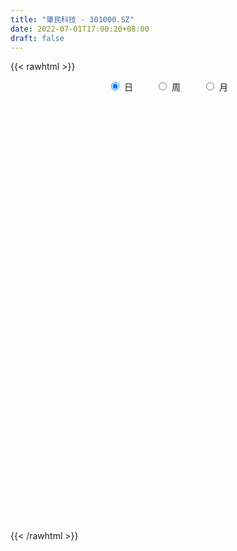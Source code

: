 ```yaml
---
title: "肇民科技 - 301000.SZ"
date: 2022-07-01T17:00:20+08:00
draft: false
---
```

{{< rawhtml >}}
    <div style="text-align: center">
        <label style="padding: 1rem;"><input style="margin-right: .5rem" type="radio" name="period" value="D" checked onclick="period_change(this)">日</label>
        <label style="padding: 1rem;"><input style="margin-right: .5rem" type="radio" name="period" value="W" onclick="period_change(this)">周</label>
        <label style="padding: 1rem;"><input style="margin-right: .5rem" type="radio" name="period" value="M" onclick="period_change(this)">月</label>
    </div>
    <div id="chart" style="height: 700px;"></div> 
    <script type="text/javascript">
        const D_v = [66365.52,46917.77,29251.2,30554.0,32172.59,17390.55,16523.25,24924.2,11875.14,12016.94,8671.64,8888.55,10518.22,6743.32,5162.0,5662.37,11676.64,7146.86,8230.83,4791.27,4006.0,4710.26,4013.0,9472.96,5057.0,4777.0,5768.53,6559.87,6246.93,3595.32,6201.06,3814.86,3496.97,4811.75,3741.96,5954.86,3221.84,2496.77,3712.0,8280.53,4024.0,3551.98,10712.53,7201.0,5124.96,11142.63,7822.35,8512.02,7587.0,18452.52,9479.07,6826.48,8806.63,7741.6,4248.85,5547.51,8780.66,8259.87,4116.0,3889.5,4614.04,4591.15,3329.5,5397.0,3619.93,2916.93,4330.19,4915.31,3061.11,3537.5,2608.0,5415.93,3898.01,2661.0,3014.0,3505.99,2957.0,1917.0,3064.0,2540.0,1590.0,1827.34,1560.0,2528.0,2995.0,3950.38,1567.0,2050.0,1378.88,1055.0,2045.88,1333.88,1675.2,1367.0,1526.0,1376.0,1569.0,1038.0,1309.0,2207.07,5570.02,8056.18,4050.0,4303.0,6687.0,2288.0,7355.99,7051.13,4547.03,4454.18,11507.01,25189.76,25946.87,39903.61,25093.97,13725.96,24614.94,17846.45,14595.32,28472.28,18676.67,15964.18,13057.21,12228.02,12158.89,10262.32,9936.4,7313.07,14592.67,6068.77,5152.0,5127.83,5586.52,5048.0,7074.0,5332.25,5389.42,5625.0,4567.25,2920.0,2920.0,5433.98,5836.17,2588.0,2168.0,3064.34,2558.0,2127.0,2612.79,4580.69,3249.0,3347.0,2752.82,2332.0,2820.0,2507.0,3167.84,3644.35,2877.4,1463.0,4740.0,2297.0,1455.94,2420.35,1686.0,2167.12,1584.12,1560.0,1310.0,1556.07,1867.12,1895.07,1478.0,1108.0,2127.0,1894.0,1636.0,1578.0,2453.82,3853.82,4701.0,3285.0,2638.0,2379.82,2190.0,2453.0,2150.75,2972.0,3523.0,2967.0,1796.0,2429.01,1815.0,2646.0,2548.01,2277.75,2140.0,2243.0,1677.0,1577.0,1727.0,2940.0,3035.0,2339.01,3988.0,7506.0,4830.4,3394.0,5622.0,4782.9,4550.01,2328.4,2094.05,1600.01,2267.0,6647.9,6696.0,8348.38,16421.49,9915.11,8789.0,8825.0,6333.0,4722.0,6735.0,5299.79,3803.0,2923.0,2877.0,5946.72,3426.61,3590.0,4058.01,3597.28,5204.0,3860.62,2927.0,2808.11,5154.35,2365.11,2860.0,3106.0,4834.35,2536.28,3387.0,4933.66,4908.29,3554.0,3738.0,2937.0,5723.66,6939.0,6683.35,8046.34,10707.8,15009.25,11994.93,11420.82,9327.4,14191.6,16766.4,12927.58,13809.03,12429.11,8289.65,5858.19]
const D_histogram = [0.0,-0.5724444444,-1.0677687876,-1.2042822896,-1.6446201241,-1.9875432602,-1.9182411715,-1.5955687579,-1.4068884981,-1.2431440782,-1.1435371707,-1.0299478987,-1.0050137951,-0.8693757414,-0.7033028461,-0.4812226397,-0.1554492404,0.0322461855,0.0660483152,0.1405931144,0.2141102455,0.2175473471,0.2472212376,0.3250441795,0.351006192,0.3403872631,0.3851166857,0.4772692497,0.436235684,0.4577465074,0.5347951348,0.5922562581,0.6011694026,0.4923005164,0.3997088393,0.3825271501,0.2869190185,0.2358574312,0.1791180293,0.2343432749,0.2057069917,0.1600017786,0.3985524344,0.5759410307,0.5990835983,0.7897269737,0.853391882,0.7428419454,0.5067779899,0.681258394,0.6735060716,0.6563424616,0.6850143306,0.531305093,0.4239302212,0.3891881528,0.2668880224,0.0470096537,-0.0930597639,-0.2419220751,-0.2283964445,-0.1828389257,-0.1102414405,-0.1895379951,-0.2503217342,-0.2727707223,-0.3185333195,-0.2641025709,-0.1886909322,-0.0953557198,-0.0286469949,0.1009040373,0.1351868225,0.172746055,0.1557512467,0.0751046278,-0.0069197239,-0.0382669172,-0.1139777094,-0.1022233479,-0.1158027977,-0.0619604081,-0.0719252177,-0.112262367,-0.2101092064,-0.4124223212,-0.4880633032,-0.4517894307,-0.4017626799,-0.3550335042,-0.2124560566,-0.099755647,-0.0516672927,-0.0164853317,0.0630454432,0.124578886,0.1234590766,0.1185846283,0.083900498,0.1680908336,0.193081191,-0.0664819637,-0.2079272409,-0.2521335782,-0.3639647865,-0.3659857543,-0.20953314,-0.0871970884,0.0266863436,0.1579590048,0.3809577238,0.8480014288,1.2488624887,1.7758343311,1.6973230474,1.6071435627,1.3441509254,1.1456621349,1.0809126901,1.2279162814,1.2208072483,0.9494058592,0.5946139931,0.439008948,0.2603299038,0.1908336251,-0.0176191407,-0.1905186329,-0.639237254,-0.9493131285,-1.0449438437,-1.0600346865,-0.9640016797,-0.8305115763,-0.5931332887,-0.4842503098,-0.4024357483,-0.4379616174,-0.4535525846,-0.4318233402,-0.4117462692,-0.4502546662,-0.5881705979,-0.6400622221,-0.5891840361,-0.5039339219,-0.4087568298,-0.3235407572,-0.2195798626,-0.2466655654,-0.1752172001,-0.1646947069,-0.0687293363,-0.0178960064,0.079883006,0.1066905367,0.0439700419,0.1133940355,0.0817800541,0.0757384906,-0.1145181557,-0.2223787377,-0.2418015081,-0.3497281567,-0.3503192509,-0.4538364033,-0.4258662284,-0.2910890627,-0.1506523261,-0.0232594884,0.0472128982,0.0571469329,0.0495455226,0.0529367951,0.1611988406,0.21619191,0.2267633248,0.2684097005,0.213781063,0.2996585199,0.2246341784,0.1976848936,0.1201436754,0.1346606286,0.1279523888,0.1169351097,0.0831063811,0.0046549876,-0.084899553,-0.255659134,-0.3184489295,-0.3178442971,-0.3706244956,-0.5553619806,-0.5648833509,-0.4781122848,-0.3248733037,-0.1519441724,-0.036657513,0.0454744674,0.0666787059,0.1269268071,0.1762904163,0.1526628262,0.2698858159,0.4367222412,0.5451421076,0.6055543325,0.6555799204,0.5992522466,0.383401239,0.2535040892,0.0311885719,-0.0938801824,-0.2405709963,-0.0434933923,0.1635375414,0.3955756925,0.5440686165,0.4831157439,0.3051057914,-0.1769533322,-0.4103724761,-0.7345152503,-0.6967188774,-0.491171695,-0.3407468849,-0.2045390005,-0.0564744708,0.0971320936,0.1999898864,0.2958240181,0.2698769171,0.2085499128,0.2311716214,0.2613019911,0.2850291275,0.30029668,0.1543383955,0.0665125258,-0.0046754031,-0.054672605,0.0492038301,0.1163324323,0.2057836684,0.3347005735,0.461049432,0.4549463567,0.4206293613,0.3011837813,0.3024349621,0.3651799254,0.4215031819,0.3569309228,-1.3947935546,-2.3323012877,-2.7994623911,-2.9894508655,-2.9455438214,-2.666384471,-2.2585411237,-1.8532818373,-1.4264574193,-1.1188354924,-0.8293039447,-0.5618459605]
const D_fast = [0.0,-0.7155555556,-1.4778220956,-1.91540617,-2.7668990355,-3.6067079867,-4.0169661908,-4.0931859668,-4.2562278315,-4.4032694312,-4.5895468163,-4.733444519,-4.9597638642,-5.0414697458,-5.051222562,-4.9494480156,-4.6625369263,-4.4667799541,-4.4164657456,-4.3067726678,-4.1797279753,-4.121904037,-4.030424837,-3.8713408503,-3.7576272898,-3.6831494029,-3.5421408088,-3.3306709325,-3.2626455772,-3.1266981269,-2.9159507158,-2.7104255279,-2.5512200328,-2.5370137899,-2.5296782572,-2.4512281589,-2.4751065359,-2.4672037653,-2.47916366,-2.3653525956,-2.3425621309,-2.3482668993,-2.0100781349,-1.6887042809,-1.5157908138,-1.1277156949,-0.8507028161,-0.7755422664,-0.8849117245,-0.5401167218,-0.3794925263,-0.232570521,-0.0326450693,-0.0535280337,-0.0549203501,0.0076346196,-0.0479435052,-0.2560694605,-0.419403819,-0.628746649,-0.6723201295,-0.6724723421,-0.627435217,-0.7541162704,-0.877480443,-0.9681221117,-1.0935180388,-1.1051129329,-1.0768740273,-1.0073777448,-0.9478307686,-0.7930537272,-0.7249742363,-0.64422849,-0.6222854867,-0.6841559486,-0.7679102313,-0.8088241538,-0.9130293734,-0.9268308489,-0.9693609981,-0.9310087105,-0.9589548246,-1.0273575656,-1.1777317067,-1.4831504017,-1.6808072095,-1.7574806947,-1.8078946139,-1.8499238143,-1.7604603808,-1.672698883,-1.6375273518,-1.6064667237,-1.511174588,-1.4184964237,-1.388751464,-1.3639797552,-1.377688761,-1.2514757171,-1.1782150619,-1.4543987074,-1.6478257949,-1.7550655267,-1.9578879317,-2.0514053381,-1.9473360087,-1.8467992292,-1.7262442113,-1.5554817989,-1.237243649,-0.5581995868,0.1548770953,1.1258075204,1.4716269986,1.7832334045,1.8562784986,1.9442052418,2.1496839696,2.6036666312,2.9017594102,2.8677094859,2.6615711181,2.61571831,2.5021217418,2.4803338693,2.2674763183,2.0469471678,1.4384192333,0.8910150767,0.5341484005,0.2540488861,0.1090814729,0.0349436823,0.1240386477,0.1118590491,0.0930646736,-0.0519515998,-0.1809307132,-0.2671573038,-0.3500168002,-0.5010888637,-0.7860474449,-0.9979546246,-1.0943724477,-1.1351058139,-1.1421179292,-1.137787046,-1.088721117,-1.1774732112,-1.1498291459,-1.1804803295,-1.1016972929,-1.0553379646,-0.9375882007,-0.8841080358,-0.9358360202,-0.8380635177,-0.8492324856,-0.8363394264,-1.0552256117,-1.2186808781,-1.2985540255,-1.4939127133,-1.5820836202,-1.7990598735,-1.8775562557,-1.8155513557,-1.7127777006,-1.5911997349,-1.5089241238,-1.4847033559,-1.4799183855,-1.4632929143,-1.3147311586,-1.2056901117,-1.1384278658,-1.0296790649,-1.0308624367,-0.8700703498,-0.8889361467,-0.8664642081,-0.9139695074,-0.8657873971,-0.8405075397,-0.8222910414,-0.8353431747,-0.9126308213,-1.0234102501,-1.2580846146,-1.4004866425,-1.4793430843,-1.6247794067,-1.9483573869,-2.0990995949,-2.1318566,-2.0598359448,-1.9248928566,-1.8187705755,-1.7252699783,-1.6873960633,-1.5954162603,-1.501980047,-1.4874419306,-1.3027474869,-1.0267305013,-0.782025108,-0.5702243,-0.356303732,-0.2628183441,-0.382819042,-0.4493401695,-0.6638585438,-0.8123973437,-1.0192309066,-0.8330266507,-0.5851113317,-0.2541792575,0.0303308207,0.090156884,-0.0115766207,-0.5378740773,-0.8738863402,-1.3816579269,-1.5180412735,-1.4352870148,-1.3700489259,-1.2849757916,-1.1510298797,-0.9731402919,-0.8202850275,-0.6504948912,-0.6089727629,-0.618162289,-0.5377476752,-0.4422918076,-0.3473073893,-0.2569656668,-0.3643393525,-0.4355370908,-0.5078938704,-0.5715592235,-0.4553818309,-0.3591701207,-0.2182729675,-0.005680919,0.2359302976,0.3435638114,0.4144041563,0.3702545216,0.4471144429,0.6011543876,0.7628534395,0.7875139111,-1.3129089548,-2.8334920099,-4.000518711,-4.9378699018,-5.6303488131,-6.0177855805,-6.1745775141,-6.232638687,-6.1624286238,-6.13451557,-6.0523100085,-5.9253135144]
const D_slow = [0.0,-0.1431111111,-0.410053308,-0.7111238804,-1.1222789114,-1.6191647265,-2.0987250194,-2.4976172089,-2.8493393334,-3.1601253529,-3.4460096456,-3.7034966203,-3.9547500691,-4.1720940044,-4.3479197159,-4.4682253759,-4.507087686,-4.4990261396,-4.4825140608,-4.4473657822,-4.3938382208,-4.339451384,-4.2776460746,-4.1963850298,-4.1086334818,-4.023536666,-3.9272574946,-3.8079401822,-3.6988812612,-3.5844446343,-3.4507458506,-3.3026817861,-3.1523894354,-3.0293143063,-2.9293870965,-2.833755309,-2.7620255544,-2.7030611965,-2.6582816892,-2.5996958705,-2.5482691226,-2.5082686779,-2.4086305693,-2.2646453116,-2.1148744121,-1.9174426686,-1.7040946981,-1.5183842118,-1.3916897143,-1.2213751158,-1.0529985979,-0.8889129825,-0.7176593999,-0.5848331266,-0.4788505713,-0.3815535332,-0.3148315276,-0.3030791141,-0.3263440551,-0.3868245739,-0.443923685,-0.4896334164,-0.5171937765,-0.5645782753,-0.6271587088,-0.6953513894,-0.7749847193,-0.841010362,-0.8881830951,-0.912022025,-0.9191837737,-0.8939577644,-0.8601610588,-0.816974545,-0.7780367334,-0.7592605764,-0.7609905074,-0.7705572367,-0.799051664,-0.824607501,-0.8535582004,-0.8690483024,-0.8870296069,-0.9150951986,-0.9676225002,-1.0707280805,-1.1927439063,-1.305691264,-1.406131934,-1.49489031,-1.5480043242,-1.5729432359,-1.5858600591,-1.589981392,-1.5742200312,-1.5430753097,-1.5122105406,-1.4825643835,-1.461589259,-1.4195665506,-1.3712962529,-1.3879167438,-1.439898554,-1.5029319485,-1.5939231452,-1.6854195838,-1.7378028687,-1.7596021408,-1.7529305549,-1.7134408037,-1.6182013728,-1.4062010156,-1.0939853934,-0.6500268106,-0.2256960488,0.1760898419,0.5121275732,0.7985431069,1.0687712795,1.3757503498,1.6809521619,1.9183036267,2.066957125,2.176709362,2.2417918379,2.2895002442,2.285095459,2.2374658008,2.0776564873,1.8403282052,1.5790922442,1.3140835726,1.0730831527,0.8654552586,0.7171719364,0.596109359,0.4955004219,0.3860100175,0.2726218714,0.1646660363,0.061729469,-0.0508341975,-0.197876847,-0.3578924025,-0.5051884115,-0.631171892,-0.7333610995,-0.8142462888,-0.8691412544,-0.9308076458,-0.9746119458,-1.0157856225,-1.0329679566,-1.0374419582,-1.0174712067,-0.9907985725,-0.9798060621,-0.9514575532,-0.9310125397,-0.912077917,-0.940707456,-0.9963021404,-1.0567525174,-1.1441845566,-1.2317643693,-1.3452234702,-1.4516900273,-1.5244622929,-1.5621253745,-1.5679402466,-1.556137022,-1.5418502888,-1.5294639081,-1.5162297094,-1.4759299992,-1.4218820217,-1.3651911905,-1.2980887654,-1.2446434997,-1.1697288697,-1.1135703251,-1.0641491017,-1.0341131828,-1.0004480257,-0.9684599285,-0.9392261511,-0.9184495558,-0.9172858089,-0.9385106971,-1.0024254806,-1.082037713,-1.1614987873,-1.2541549112,-1.3929954063,-1.534216244,-1.6537443152,-1.7349626411,-1.7729486842,-1.7821130625,-1.7707444456,-1.7540747692,-1.7223430674,-1.6782704633,-1.6401047568,-1.5726333028,-1.4634527425,-1.3271672156,-1.1757786325,-1.0118836524,-0.8620705907,-0.766220281,-0.7028442587,-0.6950471157,-0.7185171613,-0.7786599104,-0.7895332584,-0.7486488731,-0.64975495,-0.5137377958,-0.3929588599,-0.316682412,-0.3609207451,-0.4635138641,-0.6471426767,-0.821322396,-0.9441153198,-1.029302041,-1.0804367912,-1.0945554089,-1.0702723855,-1.0202749139,-0.9463189093,-0.8788496801,-0.8267122019,-0.7689192965,-0.7035937987,-0.6323365168,-0.5572623468,-0.518677748,-0.5020496165,-0.5032184673,-0.5168866186,-0.504585661,-0.475502553,-0.4240566359,-0.3403814925,-0.2251191345,-0.1113825453,-0.006225205,0.0690707403,0.1446794809,0.2359744622,0.3413502577,0.4305829884,0.0818845997,-0.5011907222,-1.20105632,-1.9484190363,-2.6848049917,-3.3514011094,-3.9160363904,-4.3793568497,-4.7359712045,-5.0156800776,-5.2230060638,-5.3634675539]
const D_data = [['2021-05-28', 110.0, 94.01, 93.52, 115.0],['2021-05-31', 87.0, 85.04, 82.03, 91.0],['2021-06-01', 83.5, 82.41, 82.11, 84.9],['2021-06-02', 82.97, 84.2, 82.42, 87.87],['2021-06-03', 82.9, 77.55, 77.32, 82.95],['2021-06-04', 77.0, 74.99, 74.86, 77.4],['2021-06-07', 75.21, 77.58, 73.64, 77.77],['2021-06-08', 77.18, 80.08, 76.02, 83.5],['2021-06-09', 79.59, 78.2, 77.12, 79.59],['2021-06-10', 78.6, 77.35, 76.61, 79.68],['2021-06-11', 77.04, 75.83, 75.63, 77.98],['2021-06-15', 75.76, 75.2, 75.0, 77.98],['2021-06-16', 74.66, 73.1, 71.68, 75.11],['2021-06-17', 73.2, 73.59, 72.08, 74.62],['2021-06-18', 73.0, 73.55, 72.67, 74.25],['2021-06-21', 73.37, 74.2, 73.0, 74.97],['2021-06-22', 74.6, 76.09, 73.8, 76.88],['2021-06-23', 76.24, 75.06, 74.6, 76.24],['2021-06-24', 75.03, 73.13, 71.92, 75.49],['2021-06-25', 73.0, 73.38, 72.8, 73.92],['2021-06-28', 73.43, 73.28, 72.88, 73.74],['2021-06-29', 73.5, 72.16, 72.01, 73.5],['2021-06-30', 72.28, 72.15, 72.04, 72.6],['2021-07-01', 72.56, 72.67, 71.86, 74.5],['2021-07-02', 72.4, 71.98, 71.87, 73.6],['2021-07-05', 72.03, 71.26, 71.09, 72.46],['2021-07-06', 71.06, 71.77, 70.5, 71.86],['2021-07-07', 71.39, 72.53, 71.38, 73.3],['2021-07-08', 72.2, 70.83, 70.82, 72.42],['2021-07-09', 70.77, 71.4, 70.52, 71.88],['2021-07-12', 71.6, 72.26, 70.92, 72.51],['2021-07-13', 72.32, 72.35, 72.02, 72.76],['2021-07-14', 72.78, 71.94, 71.53, 72.78],['2021-07-15', 71.28, 70.19, 70.03, 72.25],['2021-07-16', 71.29, 69.78, 69.78, 71.29],['2021-07-19', 69.08, 70.33, 68.11, 71.1],['2021-07-20', 69.95, 68.91, 68.5, 69.95],['2021-07-21', 68.93, 68.89, 68.8, 69.37],['2021-07-22', 68.51, 68.31, 68.31, 68.99],['2021-07-23', 68.35, 69.5, 66.93, 69.8],['2021-07-26', 69.01, 68.33, 68.01, 69.64],['2021-07-27', 67.61, 67.7, 67.61, 69.62],['2021-07-28', 68.09, 71.66, 67.49, 73.18],['2021-07-29', 71.5, 72.08, 71.04, 72.76],['2021-07-30', 71.18, 70.85, 70.18, 72.01],['2021-08-02', 70.89, 73.8, 70.5, 73.8],['2021-08-03', 74.0, 73.3, 72.88, 74.43],['2021-08-04', 72.69, 71.4, 70.13, 72.82],['2021-08-05', 71.4, 69.18, 69.02, 71.8],['2021-08-06', 69.18, 74.45, 67.68, 74.8],['2021-08-09', 74.44, 73.0, 72.4, 74.44],['2021-08-10', 72.53, 73.21, 72.53, 73.51],['2021-08-11', 72.79, 74.24, 72.73, 74.98],['2021-08-12', 73.7, 72.01, 71.99, 73.87],['2021-08-13', 72.0, 72.19, 71.48, 72.41],['2021-08-16', 72.89, 72.98, 71.56, 73.31],['2021-08-17', 72.95, 71.67, 71.64, 74.5],['2021-08-18', 71.01, 69.6, 68.68, 71.35],['2021-08-19', 69.11, 69.56, 69.11, 70.88],['2021-08-20', 69.56, 68.48, 68.4, 69.98],['2021-08-23', 68.48, 69.9, 68.22, 70.7],['2021-08-24', 70.5, 70.23, 69.42, 70.5],['2021-08-25', 70.23, 70.7, 69.81, 70.97],['2021-08-26', 70.5, 68.58, 68.53, 70.5],['2021-08-27', 68.5, 68.17, 68.0, 68.96],['2021-08-30', 68.18, 68.12, 68.06, 69.07],['2021-08-31', 68.14, 67.3, 67.0, 68.36],['2021-09-01', 67.11, 68.23, 66.33, 68.5],['2021-09-02', 68.0, 68.54, 67.91, 68.76],['2021-09-03', 68.42, 68.98, 68.06, 69.79],['2021-09-06', 68.51, 68.9, 68.16, 69.23],['2021-09-07', 69.1, 70.12, 68.9, 70.74],['2021-09-08', 69.66, 69.34, 69.16, 70.49],['2021-09-09', 69.62, 69.58, 69.12, 69.73],['2021-09-10', 69.58, 68.97, 68.92, 69.84],['2021-09-13', 68.7, 67.89, 67.88, 68.91],['2021-09-14', 67.85, 67.35, 67.18, 67.85],['2021-09-15', 67.35, 67.55, 67.12, 67.68],['2021-09-16', 67.55, 66.53, 66.51, 67.69],['2021-09-17', 67.0, 67.25, 66.35, 67.5],['2021-09-22', 66.51, 66.72, 66.3, 67.17],['2021-09-23', 66.61, 67.48, 66.56, 67.5],['2021-09-24', 67.48, 66.62, 66.6, 67.5],['2021-09-27', 66.99, 65.9, 65.8, 67.43],['2021-09-28', 65.87, 64.54, 64.51, 65.87],['2021-09-29', 64.5, 62.02, 61.81, 64.5],['2021-09-30', 62.47, 62.33, 61.62, 62.91],['2021-10-08', 62.84, 63.07, 62.5, 63.24],['2021-10-11', 63.05, 62.94, 62.68, 63.15],['2021-10-12', 63.2, 62.65, 62.5, 63.2],['2021-10-13', 62.95, 63.92, 62.74, 64.2],['2021-10-14', 63.93, 63.89, 63.54, 64.3],['2021-10-15', 63.71, 63.23, 63.1, 64.18],['2021-10-18', 63.2, 63.04, 62.05, 63.88],['2021-10-19', 62.7, 63.7, 62.7, 63.98],['2021-10-20', 63.41, 63.71, 63.41, 64.14],['2021-10-21', 63.93, 62.97, 62.91, 63.94],['2021-10-22', 62.81, 62.79, 62.6, 63.2],['2021-10-25', 62.51, 62.18, 61.93, 62.78],['2021-10-26', 61.95, 63.7, 61.88, 63.8],['2021-10-27', 63.7, 63.2, 62.01, 65.2],['2021-10-28', 63.43, 58.85, 58.8, 63.46],['2021-10-29', 59.51, 58.93, 57.84, 59.51],['2021-11-01', 58.65, 59.25, 58.51, 59.59],['2021-11-02', 60.26, 57.51, 57.12, 60.35],['2021-11-03', 57.62, 58.05, 57.5, 58.28],['2021-11-04', 58.05, 59.98, 57.79, 60.1],['2021-11-05', 59.43, 59.94, 59.32, 61.05],['2021-11-08', 60.01, 60.2, 59.5, 60.57],['2021-11-09', 60.2, 60.91, 59.95, 61.46],['2021-11-10', 60.8, 63.0, 60.7, 64.46],['2021-11-11', 62.8, 68.21, 62.8, 69.98],['2021-11-12', 68.66, 70.4, 67.09, 70.68],['2021-11-15', 70.96, 75.59, 70.96, 80.1],['2021-11-16', 74.69, 70.55, 70.0, 74.78],['2021-11-17', 70.01, 71.27, 70.01, 72.04],['2021-11-18', 72.98, 69.38, 68.81, 77.2],['2021-11-19', 69.38, 70.03, 68.83, 71.67],['2021-11-22', 70.01, 72.02, 70.0, 72.78],['2021-11-23', 72.47, 76.0, 71.56, 76.9],['2021-11-24', 75.01, 75.65, 73.63, 76.08],['2021-11-25', 76.5, 72.71, 72.57, 76.5],['2021-11-26', 71.8, 70.87, 70.6, 73.3],['2021-11-29', 69.21, 72.7, 69.2, 73.22],['2021-11-30', 73.4, 72.1, 71.72, 74.8],['2021-12-01', 71.75, 73.3, 71.75, 74.36],['2021-12-02', 75.0, 71.2, 71.2, 75.0],['2021-12-03', 71.31, 70.85, 70.46, 72.97],['2021-12-06', 71.19, 65.68, 65.66, 71.19],['2021-12-07', 66.04, 65.0, 64.1, 66.36],['2021-12-08', 64.95, 66.03, 64.52, 66.11],['2021-12-09', 66.03, 66.1, 65.6, 66.65],['2021-12-10', 65.62, 67.07, 65.01, 67.2],['2021-12-13', 67.48, 67.58, 66.2, 67.93],['2021-12-14', 67.61, 69.43, 66.66, 69.66],['2021-12-15', 69.77, 68.42, 68.0, 69.77],['2021-12-16', 68.4, 68.32, 67.4, 69.75],['2021-12-17', 68.32, 66.7, 66.52, 69.09],['2021-12-20', 66.72, 66.5, 65.7, 67.43],['2021-12-21', 66.2, 66.66, 66.2, 67.14],['2021-12-22', 67.0, 66.43, 66.1, 67.5],['2021-12-23', 66.43, 65.3, 64.81, 66.89],['2021-12-24', 65.3, 63.14, 63.07, 65.32],['2021-12-27', 63.21, 63.17, 62.5, 63.76],['2021-12-28', 63.18, 63.9, 63.05, 64.04],['2021-12-29', 64.1, 64.18, 63.23, 64.99],['2021-12-30', 65.0, 64.33, 63.88, 65.0],['2021-12-31', 64.33, 64.29, 64.19, 64.7],['2022-01-04', 64.55, 64.7, 64.15, 64.84],['2022-01-05', 64.65, 62.95, 62.83, 64.66],['2022-01-06', 62.43, 64.0, 62.4, 64.3],['2022-01-07', 64.09, 63.18, 63.1, 64.39],['2022-01-10', 63.16, 64.3, 63.16, 64.52],['2022-01-11', 64.5, 63.95, 63.76, 64.9],['2022-01-12', 64.5, 64.82, 63.85, 64.86],['2022-01-13', 64.82, 64.2, 64.0, 64.82],['2022-01-14', 64.0, 62.9, 62.83, 64.39],['2022-01-17', 62.9, 64.5, 62.79, 66.0],['2022-01-18', 64.5, 63.28, 63.1, 64.5],['2022-01-19', 63.28, 63.43, 62.9, 63.78],['2022-01-20', 63.43, 60.44, 60.44, 63.43],['2022-01-21', 60.47, 60.39, 59.94, 61.48],['2022-01-24', 62.03, 60.82, 60.54, 62.03],['2022-01-25', 61.27, 58.97, 58.87, 61.29],['2022-01-26', 59.0, 59.57, 58.73, 60.25],['2022-01-27', 59.88, 57.49, 57.3, 60.0],['2022-01-28', 57.96, 58.38, 57.25, 58.84],['2022-02-07', 59.05, 59.66, 59.05, 60.17],['2022-02-08', 59.63, 60.08, 59.38, 60.1],['2022-02-09', 60.11, 60.35, 60.01, 60.43],['2022-02-10', 60.11, 59.96, 59.33, 60.38],['2022-02-11', 59.95, 59.24, 58.86, 60.08],['2022-02-14', 59.07, 58.85, 58.63, 59.7],['2022-02-15', 58.85, 58.8, 58.21, 59.16],['2022-02-16', 59.31, 60.29, 59.23, 60.86],['2022-02-17', 59.94, 60.01, 59.86, 60.7],['2022-02-18', 59.31, 59.61, 58.99, 59.96],['2022-02-21', 59.5, 60.15, 59.47, 60.38],['2022-02-22', 59.92, 58.92, 58.66, 59.92],['2022-02-23', 59.39, 60.8, 59.01, 61.86],['2022-02-24', 60.4, 58.86, 58.0, 60.69],['2022-02-25', 59.08, 59.2, 59.06, 60.28],['2022-02-28', 59.01, 58.26, 57.57, 59.05],['2022-03-01', 58.49, 59.2, 58.31, 59.28],['2022-03-02', 58.53, 58.92, 58.53, 59.16],['2022-03-03', 58.95, 58.78, 58.63, 59.37],['2022-03-04', 58.73, 58.32, 58.18, 59.2],['2022-03-07', 58.14, 57.36, 57.13, 58.3],['2022-03-08', 57.45, 56.6, 55.26, 57.55],['2022-03-09', 56.25, 54.6, 53.5, 56.84],['2022-03-10', 55.41, 54.94, 54.89, 55.89],['2022-03-11', 54.57, 55.15, 53.01, 55.15],['2022-03-14', 54.55, 53.89, 53.89, 54.87],['2022-03-15', 53.33, 51.03, 51.0, 54.4],['2022-03-16', 52.0, 52.04, 50.06, 52.7],['2022-03-17', 52.6, 52.81, 52.25, 53.5],['2022-03-18', 52.7, 53.73, 52.5, 54.04],['2022-03-21', 53.68, 54.42, 53.0, 55.08],['2022-03-22', 54.0, 54.15, 53.73, 54.6],['2022-03-23', 54.64, 54.02, 53.8, 54.64],['2022-03-24', 53.89, 53.33, 53.03, 54.03],['2022-03-25', 53.79, 53.87, 53.33, 54.23],['2022-03-28', 53.71, 53.91, 52.14, 54.61],['2022-03-29', 54.51, 52.96, 52.6, 54.98],['2022-03-30', 53.01, 54.92, 52.96, 54.94],['2022-03-31', 54.98, 56.38, 54.64, 57.35],['2022-04-01', 56.48, 56.59, 55.8, 57.24],['2022-04-06', 56.09, 56.73, 55.7, 57.09],['2022-04-07', 56.48, 57.25, 56.48, 57.8],['2022-04-08', 57.0, 56.27, 55.82, 57.48],['2022-04-11', 56.0, 53.81, 53.77, 56.0],['2022-04-12', 53.09, 54.1, 52.66, 54.14],['2022-04-13', 53.74, 52.0, 52.0, 53.74],['2022-04-14', 52.5, 52.15, 52.0, 52.95],['2022-04-15', 52.48, 50.9, 50.03, 52.5],['2022-04-18', 50.9, 55.12, 50.88, 55.56],['2022-04-19', 54.97, 56.28, 54.01, 56.4],['2022-04-20', 56.1, 57.91, 55.19, 57.91],['2022-04-21', 59.5, 58.19, 57.73, 63.16],['2022-04-22', 58.48, 56.15, 55.1, 58.48],['2022-04-25', 55.8, 54.3, 54.27, 57.75],['2022-04-26', 53.9, 48.7, 48.0, 54.97],['2022-04-27', 47.77, 49.58, 46.03, 49.71],['2022-04-28', 49.01, 46.39, 46.29, 49.4],['2022-04-29', 46.97, 49.47, 46.97, 49.86],['2022-05-05', 49.02, 51.63, 49.02, 52.49],['2022-05-06', 50.23, 51.43, 49.58, 52.19],['2022-05-09', 51.43, 51.66, 51.0, 52.46],['2022-05-10', 51.01, 52.32, 50.44, 52.47],['2022-05-11', 52.48, 53.07, 52.01, 54.47],['2022-05-12', 53.07, 53.1, 52.51, 53.85],['2022-05-13', 53.32, 53.61, 52.71, 54.3],['2022-05-16', 54.57, 52.37, 52.0, 54.57],['2022-05-17', 52.25, 51.76, 51.2, 52.38],['2022-05-18', 51.5, 52.77, 51.5, 53.88],['2022-05-19', 52.06, 53.1, 52.01, 53.55],['2022-05-20', 53.24, 53.29, 52.75, 53.69],['2022-05-23', 53.29, 53.44, 52.59, 53.46],['2022-05-24', 53.6, 51.17, 51.07, 54.11],['2022-05-25', 51.0, 51.28, 50.72, 52.2],['2022-05-26', 51.28, 51.01, 49.89, 51.35],['2022-05-27', 51.36, 50.85, 50.28, 51.72],['2022-05-30', 51.3, 52.85, 50.88, 52.89],['2022-05-31', 52.89, 52.85, 51.85, 53.18],['2022-06-01', 53.02, 53.62, 52.56, 53.92],['2022-06-02', 53.63, 54.87, 53.38, 55.0],['2022-06-06', 54.76, 55.81, 54.1, 55.94],['2022-06-07', 55.84, 54.82, 54.48, 56.2],['2022-06-08', 54.5, 54.7, 53.4, 55.35],['2022-06-09', 54.7, 53.51, 53.2, 54.7],['2022-06-10', 54.57, 54.96, 54.0, 55.95],['2022-06-13', 55.0, 56.2, 54.6, 57.34],['2022-06-14', 55.98, 56.8, 55.28, 57.16],['2022-06-15', 56.98, 55.63, 55.62, 57.28],['2022-06-16', 29.75, 29.17, 29.02, 29.75],['2022-06-17', 28.87, 30.55, 28.87, 30.66],['2022-06-20', 30.68, 30.45, 29.73, 31.6],['2022-06-21', 30.5, 29.59, 29.48, 31.23],['2022-06-22', 30.08, 29.41, 29.38, 30.4],['2022-06-23', 29.36, 30.55, 29.33, 30.66],['2022-06-24', 30.54, 31.53, 30.3, 31.72],['2022-06-27', 31.36, 31.46, 30.9, 31.8],['2022-06-28', 31.54, 32.02, 31.12, 32.35],['2022-06-29', 32.09, 30.8, 30.8, 32.2],['2022-06-30', 30.68, 30.68, 30.41, 31.23],['2022-07-01', 30.85, 30.6, 30.35, 30.89]]
const W_v = [66365.52,156286.11,74011.17,31312.09,37507.97,27259.22,26947.65,22066.6,23666.0,30614.47,53516.52,37102.63,30593.54,21551.62,18761.04,17596.94,13983.99,4977.34,11040.38,2050.0,7488.84,6876.0,21192.27,27685.12,71644.85,121184.93,90765.66,51898.7,36527.79,28468.67,21677.4,12505.34,13789.48,13579.66,15021.75,9313.53,8188.26,8243.0,15871.64,11811.57,13687.01,11426.76,10164.0,21698.41,13798.9,12839.47,48028.88,35404.0,9102.79,18763.33,19646.91,16293.57,15691.29,20860.95,47385.74,63701.15,53313.56]
const W_histogram = [0.0,-1.2138119658,-1.854602401,-2.2975268456,-2.4533220903,-2.4938873801,-2.4020877089,-2.2930320616,-2.0881356265,-1.7251269767,-1.13452451,-0.8036167046,-0.7435312232,-0.637666993,-0.4357299522,-0.235499576,-0.1554267653,-0.0849484352,-0.2575573651,-0.2518903605,-0.1712206637,-0.0856699229,-0.2196057008,-0.172797693,0.588314029,1.0647525607,1.4125803433,1.6034609458,1.4423547918,1.2834064242,0.9276393609,0.7656269683,0.5875762681,0.460436235,0.2285080949,-0.0255531287,-0.096953695,-0.0811728427,-0.0611683929,-0.0694202273,-0.2409342057,-0.3935566374,-0.425884943,-0.2155002669,-0.0575310377,-0.2628438806,-0.0067493858,-0.2362079533,-0.2060501952,-0.0002413573,0.1453297258,0.1098891913,0.3748635816,0.5625840226,-0.8727724371,-1.6278785874,-2.0352145834]
const W_fast = [0.0,-1.5172649573,-2.6217059926,-3.6390121487,-4.4081379159,-5.0721750508,-5.5808973068,-6.0450996749,-6.3622371465,-6.4305102408,-6.1235389016,-5.9935352724,-6.1193325968,-6.1728851148,-6.0798805621,-5.9385250799,-5.8973089605,-5.8480677391,-6.0850660103,-6.1423715959,-6.1045070649,-6.0403738049,-6.229211008,-6.2256024234,-5.3174121942,-4.5747855224,-3.8738126539,-3.282066815,-3.0825842709,-2.9206810325,-3.0445382556,-3.0151439061,-3.0463005393,-3.0583315136,-3.2331326301,-3.4935821358,-3.5892211259,-3.5937334842,-3.5890211327,-3.6146280238,-3.8463755537,-4.0973871448,-4.2361866861,-4.0796770767,-3.9360906069,-4.20711442,-3.9527072716,-4.2412178274,-4.2625726182,-4.0568241195,-3.874920605,-3.8828888417,-3.524198556,-3.1958321093,-4.8493816784,-6.0114574754,-6.9275971173]
const W_slow = [0.0,-0.3034529915,-0.7671035917,-1.3414853031,-1.9548158257,-2.5782876707,-3.1788095979,-3.7520676133,-4.2741015199,-4.7053832641,-4.9890143916,-5.1899185678,-5.3758013736,-5.5352181218,-5.6441506099,-5.7030255039,-5.7418821952,-5.763119304,-5.8275086452,-5.8904812354,-5.9332864013,-5.954703882,-6.0096053072,-6.0528047304,-5.9057262232,-5.639538083,-5.2863929972,-4.8855277608,-4.5249390628,-4.2040874567,-3.9721776165,-3.7807708744,-3.6338768074,-3.5187677486,-3.4616407249,-3.4680290071,-3.4922674308,-3.5125606415,-3.5278527398,-3.5452077966,-3.605441348,-3.7038305073,-3.8103017431,-3.8641768098,-3.8785595692,-3.9442705394,-3.9459578858,-4.0050098741,-4.0565224229,-4.0565827623,-4.0202503308,-3.992778033,-3.8990621376,-3.7584161319,-3.9766092412,-4.3835788881,-4.8923825339]
const W_data = [['2021-05-28', 110.0, 94.01, 93.52, 115.0],['2021-06-04', 87.0, 74.99, 74.86, 91.0],['2021-06-11', 75.21, 75.83, 73.64, 83.5],['2021-06-18', 75.76, 73.55, 71.68, 77.98],['2021-06-25', 73.37, 73.38, 71.92, 76.88],['2021-07-02', 73.43, 71.98, 71.86, 74.5],['2021-07-09', 72.03, 71.4, 70.5, 73.3],['2021-07-16', 71.6, 69.78, 69.78, 72.78],['2021-07-23', 69.08, 69.5, 66.93, 71.1],['2021-07-30', 69.01, 70.85, 67.49, 73.18],['2021-08-06', 70.89, 74.45, 67.68, 74.8],['2021-08-13', 74.44, 72.19, 71.48, 74.98],['2021-08-20', 72.89, 68.48, 68.4, 74.5],['2021-08-27', 68.48, 68.17, 68.0, 70.97],['2021-09-03', 68.18, 68.98, 66.33, 69.79],['2021-09-10', 68.51, 68.97, 68.16, 70.74],['2021-09-17', 68.7, 67.25, 66.35, 68.91],['2021-09-24', 66.51, 66.62, 66.3, 67.5],['2021-09-30', 66.99, 62.33, 61.62, 67.43],['2021-10-08', 62.84, 63.07, 62.5, 63.24],['2021-10-15', 63.05, 63.23, 62.5, 64.3],['2021-10-22', 63.2, 62.79, 62.05, 64.14],['2021-10-29', 62.51, 58.93, 57.84, 65.2],['2021-11-05', 58.65, 59.94, 57.12, 61.05],['2021-11-12', 60.01, 70.4, 59.5, 70.68],['2021-11-19', 70.96, 70.03, 68.81, 80.1],['2021-11-26', 70.01, 70.87, 70.0, 76.9],['2021-12-03', 69.21, 70.85, 69.2, 75.0],['2021-12-10', 71.19, 67.07, 64.1, 71.19],['2021-12-17', 67.48, 66.7, 66.2, 69.77],['2021-12-24', 66.72, 63.14, 63.07, 67.5],['2021-12-31', 63.21, 64.29, 62.5, 65.0],['2022-01-07', 64.55, 63.18, 62.4, 64.84],['2022-01-14', 63.16, 62.9, 62.83, 64.9],['2022-01-21', 62.9, 60.39, 59.94, 66.0],['2022-01-28', 62.03, 58.38, 57.25, 62.03],['2022-02-11', 59.05, 59.24, 58.86, 60.43],['2022-02-18', 59.07, 59.61, 58.21, 60.86],['2022-02-25', 59.5, 59.2, 58.0, 61.86],['2022-03-04', 59.01, 58.32, 57.57, 59.37],['2022-03-11', 58.14, 55.15, 53.01, 58.3],['2022-03-18', 54.55, 53.73, 50.06, 54.87],['2022-03-25', 53.68, 53.87, 53.0, 55.08],['2022-04-01', 53.71, 56.59, 52.14, 57.35],['2022-04-08', 56.09, 56.27, 55.7, 57.8],['2022-04-15', 56.0, 50.9, 50.03, 56.0],['2022-04-22', 50.9, 56.15, 50.88, 63.16],['2022-04-29', 55.8, 49.47, 46.03, 57.75],['2022-05-06', 49.02, 51.43, 49.02, 52.49],['2022-05-13', 51.43, 53.61, 50.44, 54.47],['2022-05-20', 54.57, 53.29, 51.2, 54.57],['2022-05-27', 53.29, 50.85, 49.89, 54.11],['2022-06-02', 51.3, 54.87, 50.88, 55.0],['2022-06-10', 54.76, 54.96, 53.2, 56.2],['2022-06-17', 55.0, 30.55, 28.87, 57.34],['2022-06-24', 30.68, 31.53, 29.33, 31.72],['2022-07-01', 31.36, 30.6, 30.35, 32.35]]
const M_v = [113283.29,264928.83,117824.68,150011.43,59112.57,37607.11,335667.47,126690.99,51704.42,34940.9,61319.35,114901.65,71177.23,187723.87,5858.19]
const M_histogram = [0.0,-0.8226096866,-1.3761710116,-1.872532608,-2.3933756295,-2.7966109629,-2.0411610817,-1.9333140545,-2.1113654944,-2.0849623013,-2.0393620419,-2.3004746044,-2.0782138621,-3.190440013,-3.6637881106]
const M_fast = [0.0,-1.0282621083,-1.9258661862,-2.8903609345,-4.0095478635,-5.1119359376,-4.8667763268,-5.2422578132,-5.9481506267,-6.442988009,-6.9072282599,-7.7434594736,-8.0407521968,-9.9505883509,-11.3398834762]
const M_slow = [0.0,-0.2056524217,-0.5496951746,-1.0178283265,-1.6161722339,-2.3153249747,-2.8256152451,-3.3089437587,-3.8367851323,-4.3580257076,-4.8678662181,-5.4429848692,-5.9625383347,-6.760148338,-7.6760953656]
const M_data = [['2021-05-31', 110.0, 85.04, 82.03, 115.0],['2021-06-30', 83.5, 72.15, 71.68, 87.87],['2021-07-30', 72.56, 70.85, 66.93, 74.5],['2021-08-31', 70.89, 67.3, 67.0, 74.98],['2021-09-30', 67.11, 62.33, 61.62, 70.74],['2021-10-29', 62.84, 58.93, 57.84, 65.2],['2021-11-30', 58.65, 72.1, 57.12, 80.1],['2021-12-31', 71.75, 64.29, 62.5, 75.0],['2022-01-28', 64.55, 58.38, 57.25, 66.0],['2022-02-28', 59.05, 58.26, 57.57, 61.86],['2022-03-31', 58.49, 56.38, 50.06, 59.37],['2022-04-29', 56.48, 49.47, 46.03, 63.16],['2022-05-31', 49.02, 52.85, 49.02, 54.57],['2022-06-30', 53.02, 30.68, 28.87, 57.34],['2022-07-29', 30.85, 30.6, 30.35, 30.89]]
        const D_a = [null,null,null,null,null,null,null,null,null,null,null,null,71.68,null,null,null,null,null,null,null,null,null,null,null,73.6,null,null,null,null,null,null,null,null,null,null,null,null,null,null,66.93,null,null,null,null,null,null,null,null,null,null,null,null,74.98,null,null,null,null,null,null,null,null,null,null,null,null,null,null,null,null,null,null,null,null,null,null,null,null,null,null,null,null,null,null,null,null,null,61.62,null,null,null,null,64.3,null,null,null,null,null,null,null,null,null,null,null,null,null,57.5,null,null,null,null,null,null,null,80.1,null,null,null,null,null,null,null,null,null,null,null,null,null,null,null,64.1,null,null,null,null,null,69.77,null,null,null,null,null,null,null,null,null,null,null,null,null,null,62.4,null,null,null,null,null,null,null,64.5,null,null,null,null,null,null,null,57.25,null,null,null,null,null,null,null,null,null,null,null,null,61.86,null,null,null,null,null,null,null,null,null,null,null,null,null,null,50.06,null,null,null,null,null,null,null,null,null,null,null,null,null,57.8,null,null,null,null,null,50.03,null,null,null,63.16,null,null,null,46.03,null,null,null,null,null,null,null,null,null,54.57,null,null,null,null,null,null,null,49.89,null,null,null,null,null,null,null,null,null,null,57.34,null,null,null,null,null,null,null,29.33,null,null,null,null,null,null]
const W_a = [null,null,null,null,null,null,null,null,null,null,null,null,null,null,null,null,null,null,null,null,null,null,null,57.12,null,null,null,null,null,null,null,null,null,null,66.0,null,null,null,null,null,null,null,null,null,null,null,null,46.03,null,null,null,null,null,null,57.34,null,null]
const M_a = [null,null,null,null,null,null,57.12,null,null,null,null,null,null,null,null]
        const D_b = [[{ coord: ['2021-06-16', 73.6] }, { coord: ['2021-08-11', 71.68] }],[{ coord: ['2021-09-30', 64.3] }, { coord: ['2022-02-23', 61.62] }],[{ coord: ['2022-03-16', 57.8] }, { coord: ['2022-06-13', 50.06] }]]
const W_b = [[{ coord: ['2021-11-05', 57.34] }, { coord: ['2022-06-17', 57.12] }]]
const M_b = []
    </script>
{{< /rawhtml >}}